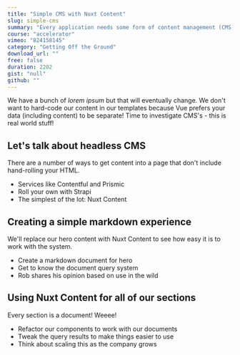 ```yaml
---
title: "Simple CMS with Nuxt Content"
slug: simple-cms
summary: "Every application needs some form of content management (CMS), so let's not wait - we'll plug in Nuxt Content."
course: "accelerator"
vimeo: "824158145"
category: "Getting Off the Ground"
download_url: ""
free: false
duration: 2202
gist: "null"
github: ""
---
```


We have a bunch of _lorem ipsum_ but that will eventually change. We don't want to hard-code our content in our templates because Vue prefers your data (including content) to be separate! Time to investigate CMS's - this is real world stuff!

## Let's talk about headless CMS
There are a number of ways to get content into a page that don't include hand-rolling your HTML.

 - Services like Contentful and Prismic
 - Roll your own with Strapi
 - The simplest of the lot: Nuxt Content

## Creating a simple markdown experience
We'll replace our hero content with Nuxt Content to see how easy it is to work with the system.

 - Create a markdown document for hero
 - Get to know the document query system
 - Rob shares his opinion based on use in the wild

## Using Nuxt Content for all of our sections
Every section is a document! Weeee!

 - Refactor our components to work with our documents
 - Tweak the query results to make things easier to use
 - Think about scaling this as the company grows

